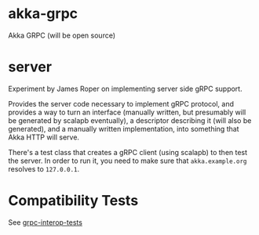 # akka-grpc
Akka GRPC (will be open source)

# server

Experiment by James Roper on implementing server side gRPC support.

Provides the server code necessary to implement gRPC protocol, and provides a way to turn an interface (manually written, but presumably will be generated by scalapb eventually), a descriptor describing it (will also be generated), and a manually written implementation, into something that Akka HTTP will serve.

There's a test class that creates a gRPC client (using scalapb) to then test the server. In order to run it, you need to make sure that `akka.example.org` resolves to `127.0.0.1`.

# Compatibility Tests

See [grpc-interop-tests](https://github.com/lightbend/grpc-interop-tests)
